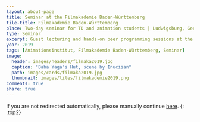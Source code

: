 ```yaml
---
layout: about-page
title: Seminar at the Filmakademie Baden-Württemberg
tile-title: Filmakademie Baden-Württemberg
place: Two-day seminar for TD and animation students | Ludwigsburg, Germany
type: Seminar
excerpt: Guest lecturing and hands-on peer programming sessions at the Filmakademie Baden-Württemberg!
year: 2019
tags: [Animationsinstitut, Filmakademie Baden-Württemberg, Seminar]
image:
  header: images/headers/filmaka2019.jpg
  caption: "Baba Yaga's Hut, scene by Inuciian"
  path: images/cards/filmaka2019.jpg
  thumbnail: images/tiles/filmakademie2019.png
comments: true
share: true
---
```

<script>window.location.href = "https://artineering.io/seminars/filmakademie"</script>
If you are not redirected automatically, please manually continue [here](https://artineering.io/seminars/filmakademie).
{: .top2}